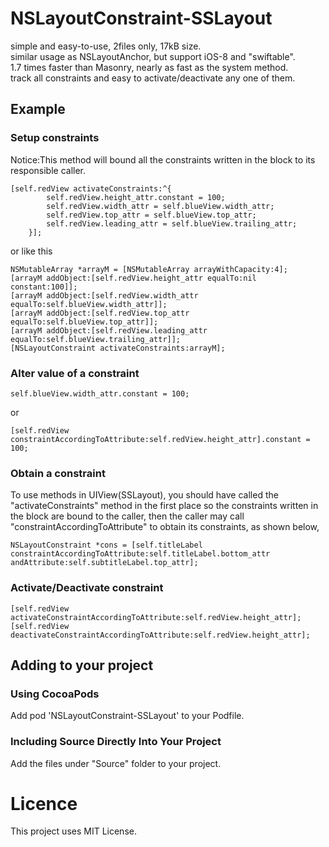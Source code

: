 # NSLayoutConstraint-SSLayout
simple and easy-to-use, 2files only, 17kB size.  
similar usage as NSLayoutAnchor, but support iOS-8 and "swiftable".  
1.7 times faster than Masonry, nearly as fast as the system method.  
track all constraints and easy to activate/deactivate any one of them.
## Example
### Setup constraints
Notice:This method will bound all the constraints written in the block to its responsible caller.
```
[self.redView activateConstraints:^{
        self.redView.height_attr.constant = 100;
        self.redView.width_attr = self.blueView.width_attr;
        self.redView.top_attr = self.blueView.top_attr;
        self.redView.leading_attr = self.blueView.trailing_attr;
    }];
```
or like this
```
NSMutableArray *arrayM = [NSMutableArray arrayWithCapacity:4];
[arrayM addObject:[self.redView.height_attr equalTo:nil constant:100]];
[arrayM addObject:[self.redView.width_attr equalTo:self.blueView.width_attr]];
[arrayM addObject:[self.redView.top_attr equalTo:self.blueView.top_attr]];
[arrayM addObject:[self.redView.leading_attr equalTo:self.blueView.trailing_attr]];
[NSLayoutConstraint activateConstraints:arrayM];
```
### Alter value of a constraint
```
self.blueView.width_attr.constant = 100;
```
or
```
[self.redView constraintAccordingToAttribute:self.redView.height_attr].constant = 100;
```
### Obtain a constraint
To use methods in UIView(SSLayout), you should have called the "activateConstraints" method in the first place so the constraints written in the block are bound to the caller, then the caller may call "constraintAccordingToAttribute" to obtain its constraints, as shown below,
```
NSLayoutConstraint *cons = [self.titleLabel constraintAccordingToAttribute:self.titleLabel.bottom_attr andAttribute:self.subtitleLabel.top_attr];
```
### Activate/Deactivate constraint
```
[self.redView activateConstraintAccordingToAttribute:self.redView.height_attr];
[self.redView deactivateConstraintAccordingToAttribute:self.redView.height_attr];
```

## Adding to your project
### Using CocoaPods
Add pod 'NSLayoutConstraint-SSLayout' to your Podfile.

### Including Source Directly Into Your Project
Add the files under "Source" folder to your project.

# Licence
This project uses MIT License.
